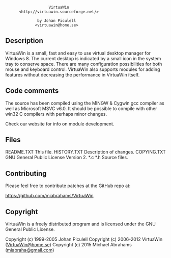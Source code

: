 
                       VirtuaWin
          <http://virtuawin.sourceforge.net/>
	
                  by Johan Piculell
                 <virtuawin@home.se>


Description
--------------------------------------------------------------
VirtuaWin is a small, fast and easy to use virtual desktop manager for
Windows 8. The current desktop is indicated by a small icon in the
system tray to conserve space. There are many configuration possibilities
for both mouse and keyboard control. VirtuaWin also supports modules for
adding features without decreasing the performance in VirtuaWin itself.

Code comments
--------------------------------------------------------------
The source has been compiled using the MINGW & Cygwin gcc compiler as well as
Microsoft MSVC v6.0. It should be possible to compile with other win32 C
compilers with perhaps minor changes.

Check our website for info on module development.


Files
--------------------------------------------------------------
README.TXT      This file.
HISTORY.TXT     Description of changes.
COPYING.TXT     GNU General Public License Version 2.
*.c *.h	        Source files.


Contributing
--------------------------------------------------------------
Please feel free to contribute patches at the GitHub repo at:

https://github.com/miabrahams/VirtuaWin

Copyright
--------------------------------------------------------------
VirtuaWin is a freely distributed program and is licensed under the GNU
General Public License.

Copyright (c) 1999-2005 Johan Piculell
Copyright (c) 2006-2012 VirtuaWin (VirtuaWin@home.se)
Copyright (c) 2015 Michael Abrahams (miabraha@gmail.com)

